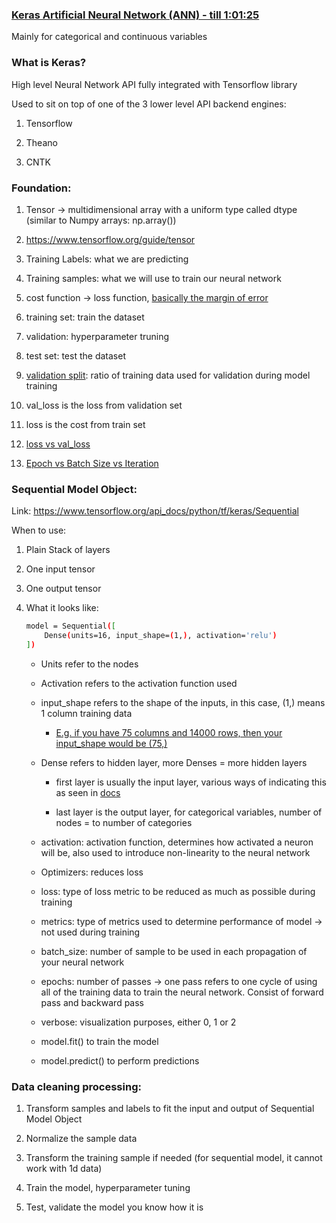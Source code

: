 ### [Keras Artificial Neural Network (ANN) - till 1:01:25](https://www.youtube.com/watch?v=qFJeN9V1ZsI)

Mainly for categorical and continuous variables

### What is Keras?

High level Neural Network API fully integrated with Tensorflow library

Used to sit on top of one of the 3 lower level API backend engines:

1. Tensorflow

2. Theano

3. CNTK

### Foundation:

1. Tensor -> multidimensional array with a uniform type called dtype (similar to Numpy arrays: np.array())

2. https://www.tensorflow.org/guide/tensor

3. Training Labels: what we are predicting

4. Training samples: what we will use to train our neural network

5. cost function -> loss function, [basically the margin of error](https://radiopaedia.org/articles/cost-function-machine-learning)

6. training set: train the dataset

7. validation: hyperparameter truning

8. test set: test the dataset

9. [validation split](https://datascience.stackexchange.com/questions/38955/how-does-the-validation-split-parameter-of-keras-fit-function-work): ratio of training data used for validation during model training

10. val_loss is the loss from validation set

11. loss is the cost from train set

12. [loss vs val_loss](https://www.kaggle.com/c/tgs-salt-identification-challenge/discussion/62261)

13. [Epoch vs Batch Size vs Iteration](https://towardsdatascience.com/epoch-vs-iterations-vs-batch-size-4dfb9c7ce9c9)

### Sequential Model Object:

Link: https://www.tensorflow.org/api_docs/python/tf/keras/Sequential

When to use:

1. Plain Stack of layers

2. One input tensor

3. One output tensor

4. What it looks like:
   ```bash
   model = Sequential([
       Dense(units=16, input_shape=(1,), activation='relu')
   ])
   ```

   - Units refer to the nodes
   
   - Activation refers to the activation function used
   
   - input_shape refers to the shape of the inputs, in this case, (1,) means 1 column training data
   
     - [E.g. if you have 75 columns and 14000 rows, then your input_shape would be (75,)](https://datascience.stackexchange.com/questions/53609/how-to-determine-input-shape-in-keras)
     
   - Dense refers to hidden layer, more Denses = more hidden layers
   
      - first layer is usually the input layer, various ways of indicating this as seen in [docs](https://keras.io/guides/sequential_model/#specifying-the-input-shape-in-advance)
      
      - last layer is the output layer, for categorical variables, number of nodes = to number of categories
      
   - activation: activation function, determines how activated a neuron will be, also used to introduce non-linearity to the neural network
   
   - Optimizers: reduces loss
   
   - loss: type of loss metric to be reduced as much as possible during training
   
   - metrics: type of metrics used to determine performance of model -> not used during training
   
   - batch_size: number of sample to be used in each propagation of your neural network
   
   - epochs: number of passes -> one pass refers to one cycle of using all of the training data to train the neural network. Consist of forward pass and backward pass
   
   - verbose: visualization purposes, either 0, 1 or 2
   
   - model.fit() to train the model
   
   - model.predict() to perform predictions

### Data cleaning processing:

1. Transform samples and labels to fit the input and output of Sequential Model Object

2. Normalize the sample data

3. Transform the training sample if needed (for sequential model, it cannot work with 1d data)

4. Train the model, hyperparameter tuning

5. Test, validate the model you know how it is

